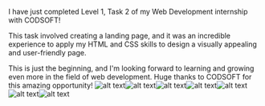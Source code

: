I have just completed Level 1, Task 2 of my Web Development internship with CODSOFT!

This task involved creating a landing page, and it was an incredible experience to apply my HTML and CSS skills to design a visually appealing and user-friendly page.

This is just the beginning, and I'm looking forward to learning and growing even more in the field of web development. Huge thanks to CODSOFT for this amazing opportunity!
![alt text](image.png)![alt text](image.png)![alt text](image-1.png)![alt text](image-2.png)![alt text](image-3.png)![alt text](image-4.png)![alt text](image.png)